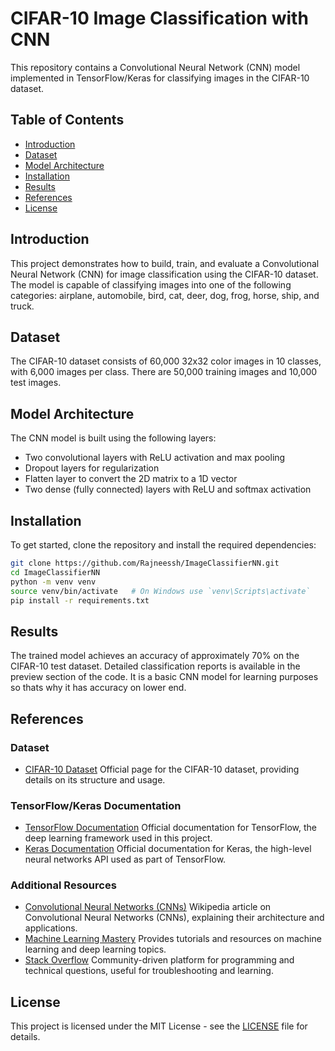 # CIFAR-10 Image Classification with CNN

This repository contains a Convolutional Neural Network (CNN) model implemented in TensorFlow/Keras for classifying images in the CIFAR-10 dataset.

## Table of Contents

- [Introduction](#introduction)
- [Dataset](#dataset)
- [Model Architecture](#model-architecture)
- [Installation](#installation)
- [Results](#results)
- [References](#references)
- [License](#license)

## Introduction

This project demonstrates how to build, train, and evaluate a Convolutional Neural Network (CNN) for image classification using the CIFAR-10 dataset. The model is capable of classifying images into one of the following categories: airplane, automobile, bird, cat, deer, dog, frog, horse, ship, and truck.

## Dataset

The CIFAR-10 dataset consists of 60,000 32x32 color images in 10 classes, with 6,000 images per class. There are 50,000 training images and 10,000 test images.

## Model Architecture

The CNN model is built using the following layers:
- Two convolutional layers with ReLU activation and max pooling
- Dropout layers for regularization
- Flatten layer to convert the 2D matrix to a 1D vector
- Two dense (fully connected) layers with ReLU and softmax activation

## Installation

To get started, clone the repository and install the required dependencies:

```sh
git clone https://github.com/Rajneessh/ImageClassifierNN.git
cd ImageClassifierNN
python -m venv venv
source venv/bin/activate   # On Windows use `venv\Scripts\activate`
pip install -r requirements.txt
```

## Results

The trained model achieves an accuracy of approximately 70% on the CIFAR-10 test dataset. Detailed classification reports is available in the preview section of the code. It is a basic CNN model for learning purposes so thats why it has accuracy on lower end.

## References

### Dataset
- [CIFAR-10 Dataset](https://www.cs.toronto.edu/~kriz/cifar.html)
  Official page for the CIFAR-10 dataset, providing details on its structure and usage.

### TensorFlow/Keras Documentation
- [TensorFlow Documentation](https://www.tensorflow.org/)
  Official documentation for TensorFlow, the deep learning framework used in this project.
- [Keras Documentation](https://keras.io/)
  Official documentation for Keras, the high-level neural networks API used as part of TensorFlow.

### Additional Resources
- [Convolutional Neural Networks (CNNs)](https://en.wikipedia.org/wiki/Convolutional_neural_network)
  Wikipedia article on Convolutional Neural Networks (CNNs), explaining their architecture and applications.
- [Machine Learning Mastery](https://machinelearningmastery.com/)
  Provides tutorials and resources on machine learning and deep learning topics.
- [Stack Overflow](https://stackoverflow.com/)
  Community-driven platform for programming and technical questions, useful for troubleshooting and learning.

## License

This project is licensed under the MIT License - see the [LICENSE](LICENSE) file for details.

